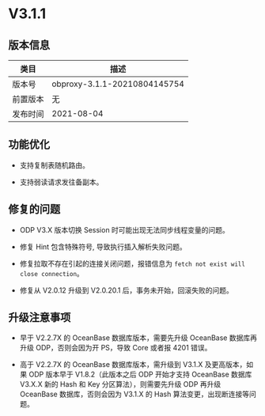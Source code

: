 V3.1.1 
===========================



版本信息 
-------------------------



|  类目  |              描述              |
|------|------------------------------|
| 版本号  | obproxy-3.1.1-20210804145754 |
| 前置版本 | 无                            |
| 发布时间 | 2021-08-04                   |



功能优化 
-------------------------

* 支持复制表随机路由。

  

* 支持弱读请求发往备副本。

  




修复的问题 
--------------------------

* ODP V3.X 版本切换 Session 时可能出现无法同步线程变量的问题。

  

* 修复 Hint 包含特殊符号, 导致执行插入解析失败问题。

  

* 修复拉取不存在引起的连接关闭问题，报错信息为 `fetch not exist will close connection`。

  

* 修复从 V2.0.12 升级到 V2.0.20.1 后，事务未开始，回滚失败的问题。

  




升级注意事项 
---------------------------

* 早于 V2.2.7X 的 OceanBase 数据库版本，需要先升级 OceanBase 数据库再升级 ODP，否则会因为开 PS，导致 Core 或者报 4201 错误。

  

* 高于 V2.2.7X 的 OceanBase 数据库版本，需升级到 V3.1.X 及更高版本，如果 ODP 版本早于 V1.8.2（此版本之后 ODP 开始才支持 OceanBase 数据库 V3.X.X 新的 Hash 和 Key 分区算法），则需要先升级 ODP 再升级 OceanBase 数据库，否则会因为 V3.1.X 的 Hash 算法变更，出现断连接等问题。

  




